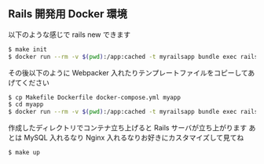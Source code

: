 ## Rails 開発用 Docker 環境

以下のような感じで rails new できます

```bash
$ make init
$ docker run --rm -v $(pwd):/app:cached -t myrailsapp bundle exec rails new myapp
```

その後以下のように Webpacker 入れたりテンプレートファイルをコピーしてあげてください

```bash
$ cp Makefile Dockerfile docker-compose.yml myapp
$ cd myapp
$ docker run --rm -v $(pwd):/app:cached -t myrailsapp bundle exec rails webpacker:install
```

作成したディレクトリでコンテナ立ち上げると Rails サーバが立ち上がります
あとは MySQL 入れるなり Nginx 入れるなりお好きにカスタマイズして見てね

```bash
$ make up
```
